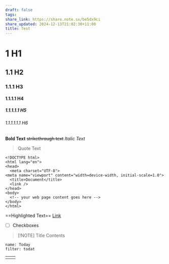```yaml
---
draft: false
tags: 
share_link: https://share.note.sx/be5dx9ci
share_updated: 2024-12-13T21:02:30+11:00
title: Test
---
```

# 1 H1
## 1.1 H2
### 1.1.1 H3
#### 1.1.1.1 H4
##### 1.1.1.1.1 H5
###### 1.1.1.1.1.1 H6 

**Bold Text**
~~strikethrough text~~
*Italic Text*
> Quote Text

```
<!DOCTYPE html>
<html lang="en">
<head>
  <meta charset="UTF-8">
<meta name="viewport" content="width=device-width, initial-scale=1.0">
  <title>Document</title>
  <link />
</head>
<body>
  <!-- your web page content goes here -->
</body>
</html>

```

==Highlighted Text==
[Link](google.com)
- [ ] Checkboxes

> [!NOTE] Title
> Contents


```todoist
name: Today 
filter: todat
```


|     |     |
| --- | --- |
|     |     |
